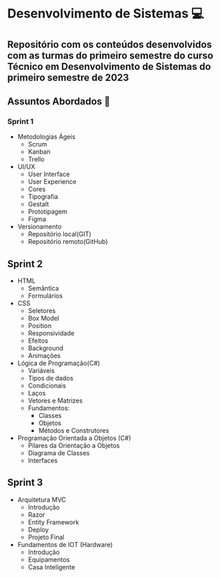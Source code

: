 # Desenvolvimento de Sistemas 💻

## Repositório com os conteúdos desenvolvidos com as turmas do primeiro semestre do curso Técnico em Desenvolvimento de Sistemas do primeiro semestre de 2023

## Assuntos Abordados 📝

### Sprint 1

- Metodologias Ágeis
  - Scrum
  - Kanban
  - Trello
- UI/UX
  - User Interface
  - User Experience
  - Cores
  - Tipografia
  - Gestalt
  - Prototipagem
  - Figma
- Versionamento
  - Repositório local(GIT)
  - Repositório remoto(GitHub)
  
## Sprint 2

- HTML
  - Semântica
  - Formulários
- CSS
  - Seletores
  - Box Model
  - Position
  - Responsividade
  - Efeitos
  - Background
  - Animações
- Lógica de Programação(C#)
  - Variáveis
  - Tipos de dados
  - Condicionais
  - Laços
  - Vetores e Matrizes
  - Fundamentos:
    - Classes
    - Objetos
    - Métodos e Construtores
- Programação Orientada a Objetos (C#)
  - Pilares da Orientação a Objetos
  - Diagrama de Classes
  - Interfaces
  
## Sprint 3

- Arquitetura MVC
  - Introdução
  - Razor
  - Entity Framework
  - Deploy
  - Projeto Final
- Fundamentos de IOT (Hardware)
  - Introdução
  - Equipamentos
  - Casa Inteligente

